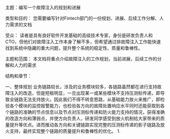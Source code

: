 主题：编写一个故障注入的规划和进展

类型和目的： 您需要编写针对Fintech部门的一份规划、进展、后续工作分解、人力需求的文档

受众： 读者是具有良好软件开发基础的高级技术专家，身份是研发负责人和CTO，但他们对故障注入工作本身了解不多，但希望通过排故障注入工作能快速找到系统中隐藏的重大问题，提升整个系统的稳定性、质量和鲁棒性。

主题和范围： 本文档将重点介绍故障注入的工作规划，当前进展，后续工作的分解和人力的需求

结构和章节：

一、整体规划
业务链路较长，涉及的业务模块较多，各链路虽然都在进行支持故障注入的改造，但是短板明显，一旦出现某一或某些模块不支持压测标传递，即导致全链路无法支持放火。因此我们不得不转变思路，从基础能力放火来推广，即检验各个模块的监控报警能力，也检验各方向的故障处置响应水平同时还能获取到各个链路的准确的节点信息以及节点对压测标传递和防火能力支持的情况，获得准确的改造方向和薄弱点，并使方向负责人，研发同学感受到放火机制给大家带来的质量提升等优点。进而推动各方向和关键链路实现完整的压测标传递的影子链路及放火支持，最终实现整个链路的质量提升和鲁棒性的优化。
1. 
